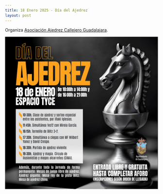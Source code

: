 ```yaml
---
title: 18 Enero 2025 - Día del Ajedrez
layout: post
---
```


Organiza [Asociación Ajedrez Callejero Guadalajara](https://ajedrezcallejeroguadalajara.com).

![18 Enero 2025 - Día del Ajedrez](/assets/2025-01-18-dia-del-ajedrez.jpg)
